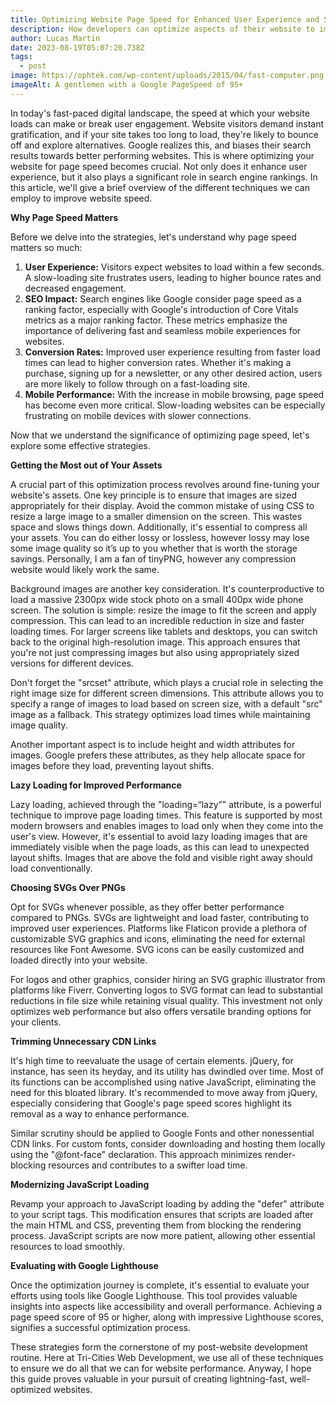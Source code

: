 ```yaml
---
title: Optimizing Website Page Speed for Enhanced User Experience and SEO
description: How developers can optimize aspects of their website to improve SEO rankings
author: Lucas Martin
date: 2023-08-19T05:07:20.738Z
tags:
  - post
image: https://ophtek.com/wp-content/uploads/2015/04/fast-computer.png
imageAlt: A gentlemen with a Google PageSpeed of 95+
---
```

In today's fast-paced digital landscape, the speed at which your website loads can make or break user engagement. Website visitors demand instant gratification, and if your site takes too long to load, they're likely to bounce off and explore alternatives. Google realizes this, and biases their search results towards better performing websites. This is where optimizing your website for page speed becomes crucial. Not only does it enhance user experience, but it also plays a significant role in search engine rankings. In this article, we'll give a brief overview of the different techniques we can employ to improve website speed.

**Why Page Speed Matters**

Before we delve into the strategies, let's understand why page speed matters so much:

1. **User Experience:** Visitors expect websites to load within a few seconds. A slow-loading site frustrates users, leading to higher bounce rates and decreased engagement.
2. **SEO Impact:** Search engines like Google consider page speed as a ranking factor, especially with Google's introduction of Core Vitals metrics as a major ranking factor. These metrics emphasize the importance of delivering fast and seamless mobile experiences for websites.
3. **Conversion Rates:** Improved user experience resulting from faster load times can lead to higher conversion rates. Whether it's making a purchase, signing up for a newsletter, or any other desired action, users are more likely to follow through on a fast-loading site.
4. **Mobile Performance:** With the increase in mobile browsing, page speed has become even more critical. Slow-loading websites can be especially frustrating on mobile devices with slower connections.

Now that we understand the significance of optimizing page speed, let's explore some effective strategies.

**Getting the Most out of Your Assets**

A crucial part of this optimization process revolves around fine-tuning your website's assets. One key principle is to ensure that images are sized appropriately for their display. Avoid the common mistake of using CSS to resize a large image to a smaller dimension on the screen. This wastes space and slows things down. Additionally, it's essential to compress all your assets. You can do either lossy or lossless, however lossy may lose some image quality so it’s up to you whether that is worth the storage savings. Personally, I am a fan of tinyPNG, however any compression website would likely work the same.

Background images are another key consideration. It's counterproductive to load a massive 2300px wide stock photo on a small 400px wide phone screen. The solution is simple: resize the image to fit the screen and apply compression. This can lead to an incredible reduction in size and faster loading times. For larger screens like tablets and desktops, you can switch back to the original high-resolution image. This approach ensures that you're not just compressing images but also using appropriately sized versions for different devices.

Don't forget the "srcset" attribute, which plays a crucial role in selecting the right image size for different screen dimensions. This attribute allows you to specify a range of images to load based on screen size, with a default "src" image as a fallback. This strategy optimizes load times while maintaining image quality.

Another important aspect is to include height and width attributes for images. Google prefers these attributes, as they help allocate space for images before they load, preventing layout shifts.

**Lazy Loading for Improved Performance**

Lazy loading, achieved through the "loading=“lazy”" attribute, is a powerful technique to improve page loading times. This feature is supported by most modern browsers and enables images to load only when they come into the user's view. However, it's essential to avoid lazy loading images that are immediately visible when the page loads, as this can lead to unexpected layout shifts. Images that are above the fold and visible right away should load conventionally.

**Choosing SVGs Over PNGs**

Opt for SVGs whenever possible, as they offer better performance compared to PNGs. SVGs are lightweight and load faster, contributing to improved user experiences. Platforms like Flaticon provide a plethora of customizable SVG graphics and icons, eliminating the need for external resources like Font Awesome. SVG icons can be easily customized and loaded directly into your website.

For logos and other graphics, consider hiring an SVG graphic illustrator from platforms like Fiverr. Converting logos to SVG format can lead to substantial reductions in file size while retaining visual quality. This investment not only optimizes web performance but also offers versatile branding options for your clients.

**Trimming Unnecessary CDN Links**

It's high time to reevaluate the usage of certain elements. jQuery, for instance, has seen its heyday, and its utility has dwindled over time. Most of its functions can be accomplished using native JavaScript, eliminating the need for this bloated library. It's recommended to move away from jQuery, especially considering that Google's page speed scores highlight its removal as a way to enhance performance.

Similar scrutiny should be applied to Google Fonts and other nonessential CDN links. For custom fonts, consider downloading and hosting them locally using the "@font-face" declaration. This approach minimizes render-blocking resources and contributes to a swifter load time.

**Modernizing JavaScript Loading**

Revamp your approach to JavaScript loading by adding the "defer" attribute to your script tags. This modification ensures that scripts are loaded after the main HTML and CSS, preventing them from blocking the rendering process. JavaScript scripts are now more patient, allowing other essential resources to load smoothly.

**Evaluating with Google Lighthouse**

Once the optimization journey is complete, it's essential to evaluate your efforts using tools like Google Lighthouse. This tool provides valuable insights into aspects like accessibility and overall performance. Achieving a page speed score of 95 or higher, along with impressive Lighthouse scores, signifies a successful optimization process.

These strategies form the cornerstone of my post-website development routine. Here at Tri-Cities Web Development, we use all of these techniques to ensure we do all that we can for website performance. Anyway, I hope this guide proves valuable in your pursuit of creating lightning-fast, well-optimized websites.

 

<!--EndFragment-->